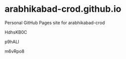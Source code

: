 # arabhikabad-crod.github.io
Personal GitHub Pages site for arabhikabad-crod












































HdhsKB0C


p9hALl

m6vRpo8
